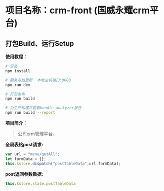 # 项目名称：crm-front (国威永耀crm平台)

> 

## 打包Build、运行Setup

**使用教程**：

``` bash
# 安装
npm install

# 服务与热更新  本地主机端口:8080
npm run dev

# 打包发布
npm run build

# 为生产构建并查看bundle analyzer报告
npm run build --report
```

**项目简介**：

> 公司crm管理平台。



**全局表格post请求:**

```javascript
var url = "menu/getAll";
let formData = {};
this.$store.dispatch("postTableData",url,formData);
```

**post返回参数数据:**

```javascript
this.$store.state.postTableData
```



